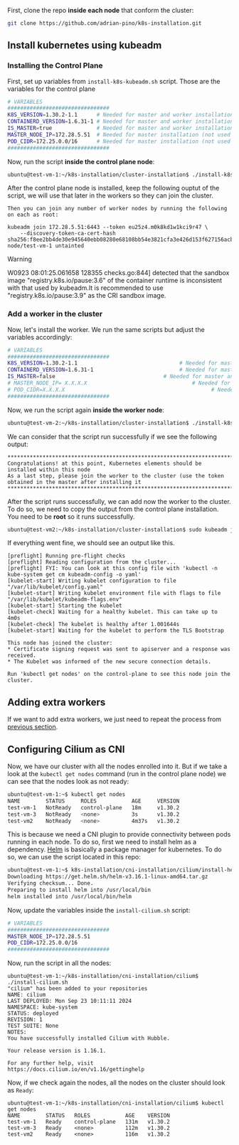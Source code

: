 First, clone the repo **inside each node** that conform the cluster:

```bash
git clone https://github.com/adrian-pino/k8s-installation.git
```

## Install kubernetes using kubeadm

### Installing the Control Plane

First, set up variables from `install-k8s-kubeadm.sh` script. Those are the variables for the control plane

```bash
# VARIABLES
################################
K8S_VERSION=1.30.2-1.1      # Needed for master and worker installation
CONTAINERD_VERSION=1.6.31-1 # Needed for master and worker installation
IS_MASTER=true              # Needed for master and worker installation
MASTER_NODE_IP=172.28.5.51  # Needed for master installation (not used in worker installation)
POD_CIDR=172.25.0.0/16      # Needed for master installation (not used in worker installation) -> Update it for each new cluster
################################
```

Now, run the script **inside the control plane node**:

```bash
ubuntu@test-vm-1:~/k8s-installation/cluster-installation$ ./install-k8s-kubeadm.sh 
```

After the control plane node is installed, keep the following ouptut of the script, we will use that later in the workers so they can join the cluster.

```
Then you can join any number of worker nodes by running the following on each as root:

kubeadm join 172.28.5.51:6443 --token eu25z4.m0k8kd1w1kci9r47 \
	--discovery-token-ca-cert-hash sha256:f8ee2bb4de30e945640ebb08280e68108bb54e3821cfa3e426d153f627156acb 
node/test-vm-1 untainted
```

> [!WARNING]
> W0923 08:01:25.061658  128355 checks.go:844] detected that the sandbox image "registry.k8s.io/pause:3.6" of the container runtime is inconsistent with that used by kubeadm.It is recommended to use "registry.k8s.io/pause:3.9" as the CRI sandbox image.

### Add a worker in the cluster

Now, let's install the worker. We run the same scripts but adjust the variables accordingly:

```bash
# VARIABLES
################################
K8S_VERSION=1.30.2-1.1                                # Needed for master and worker installation
CONTAINERD_VERSION=1.6.31-1                           # Needed for master and worker installation
IS_MASTER=false                                  # Needed for master and worker installation
# MASTER_NODE_IP= X.X.X.X                                 # Needed for master installation (not used in worker installation)
# POD_CIDR=X.X.X.X                                              # Needed for master installation (not used in worker installation) -> Update it for each new cluster
################################
```

Now, we run the script again **inside the worker node**:

```bash
ubuntu@test-vm-2:~/k8s-installation/cluster-installation$ ./install-k8s-kubeadm.sh 
```

We can consider that the script run successfully if we see the following output:

```
***************************************************************************************************************
Congratulations! at this point, Kubernetes elements should be installed within this node
As a last step, please join the worker to the cluster (use the token obtained in the master after installing it
***************************************************************************************************************
```

After the script runs successfully, we can add now the worker to the cluster. To do so, we need to copy the output from the control plane installation. You need to be **root** so it runs successfully.

```bash
ubuntu@test-vm2:~/k8s-installation/cluster-installation$ sudo kubeadm join 172.28.5.51:6443 --token eu25z4.m0k8kd1w1kci9r47 --discovery-token-ca-cert-hash sha256:f8ee2bb4de30e945640ebb08280e68108bb54e3821cfa3e426d153f627156acb 
```

If everything went fine, we should see an output like this.

```
[preflight] Running pre-flight checks
[preflight] Reading configuration from the cluster...
[preflight] FYI: You can look at this config file with 'kubectl -n kube-system get cm kubeadm-config -o yaml'
[kubelet-start] Writing kubelet configuration to file "/var/lib/kubelet/config.yaml"
[kubelet-start] Writing kubelet environment file with flags to file "/var/lib/kubelet/kubeadm-flags.env"
[kubelet-start] Starting the kubelet
[kubelet-check] Waiting for a healthy kubelet. This can take up to 4m0s
[kubelet-check] The kubelet is healthy after 1.001644s
[kubelet-start] Waiting for the kubelet to perform the TLS Bootstrap

This node has joined the cluster:
* Certificate signing request was sent to apiserver and a response was received.
* The Kubelet was informed of the new secure connection details.

Run 'kubectl get nodes' on the control-plane to see this node join the cluster.
```

## Adding extra workers

If we want to add extra workers, we just need to repeat the process from [previous section](#add-a-worker-in-the-cluster).

## Configuring Cilium as CNI

Now, we have our cluster with all the nodes enrolled into it. But if we take a look at the `kubectl get nodes` command (run in the control plane node) we can see that the nodes look as not ready:

```bash
ubuntu@test-vm-1:~$ kubectl get nodes
NAME        STATUS     ROLES           AGE     VERSION
test-vm-1   NotReady   control-plane   18m     v1.30.2
test-vm-3   NotReady   <none>          3s      v1.30.2
test-vm2    NotReady   <none>          4m37s   v1.30.2
```

This is because we need a CNI plugin to provide connectivity between pods running in each node. To do so, first we need to install helm as a dependency. [Helm](https://helm.sh/) is basically a package manager for kubernetes. To do so, we can use the script located in this repo:

```bash
ubuntu@test-vm-1:~$ k8s-installation/cni-installation/cilium/install-helm.sh 
Downloading https://get.helm.sh/helm-v3.16.1-linux-amd64.tar.gz
Verifying checksum... Done.
Preparing to install helm into /usr/local/bin
helm installed into /usr/local/bin/helm
```

Now, update the variables inside the `install-cilium.sh` script:

```bash
# VARIABLES
################################
MASTER_NODE_IP=172.28.5.51
POD_CIDR=172.25.0.0/16
################################
```

Now, run the script in all the nodes:

```
ubuntu@test-vm-1:~/k8s-installation/cni-installation/cilium$ ./install-cilium.sh 
"cilium" has been added to your repositories
NAME: cilium
LAST DEPLOYED: Mon Sep 23 10:11:11 2024
NAMESPACE: kube-system
STATUS: deployed
REVISION: 1
TEST SUITE: None
NOTES:
You have successfully installed Cilium with Hubble.

Your release version is 1.16.1.

For any further help, visit https://docs.cilium.io/en/v1.16/gettinghelp
```

Now, if we check again the nodes, all the nodes on the cluster should look as `Ready`:

```
ubuntu@test-vm-1:~/k8s-installation/cni-installation/cilium$ kubectl get nodes
NAME        STATUS   ROLES           AGE    VERSION
test-vm-1   Ready    control-plane   131m   v1.30.2
test-vm-3   Ready    <none>          112m   v1.30.2
test-vm2    Ready    <none>          116m   v1.30.2
```

